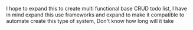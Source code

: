 I hope to expand this to create multi functional base CRUD todo list, I have in mind expand this use frameworks and expand to make it compatible to automate create this type of system, Don't know how long will it take
